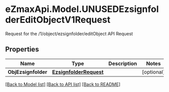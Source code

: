 # eZmaxApi.Model.UNUSEDEzsignfolderEditObjectV1Request
Request for the /1/object/ezsignfolder/editObject API Request

## Properties

Name | Type | Description | Notes
------------ | ------------- | ------------- | -------------
**ObjEzsignfolder** | [**EzsignfolderRequest**](EzsignfolderRequest.md) |  | [optional] 

[[Back to Model list]](../README.md#documentation-for-models) [[Back to API list]](../README.md#documentation-for-api-endpoints) [[Back to README]](../README.md)

